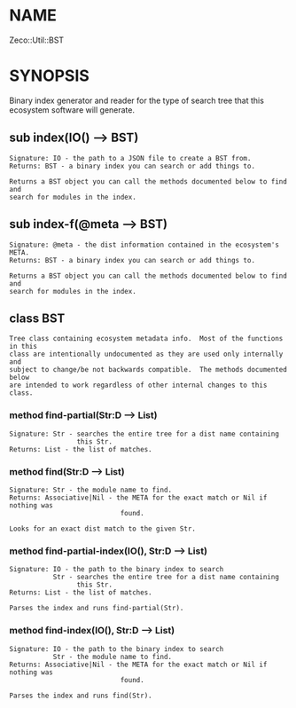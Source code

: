 NAME
====

Zeco::Util::BST

SYNOPSIS
========

Binary index generator and reader for the type of search tree that this ecosystem software will generate.

sub index(IO() --> BST)
-----------------------

    Signature: IO - the path to a JSON file to create a BST from.
    Returns: BST - a binary index you can search or add things to.

    Returns a BST object you can call the methods documented below to find and
    search for modules in the index.

sub index-f(@meta --> BST)
--------------------------

    Signature: @meta - the dist information contained in the ecosystem's META.
    Returns: BST - a binary index you can search or add things to.

    Returns a BST object you can call the methods documented below to find and
    search for modules in the index.

class BST
---------

    Tree class containing ecosystem metadata info.  Most of the functions in this
    class are intentionally undocumented as they are used only internally and 
    subject to change/be not backwards compatible.  The methods documented below
    are intended to work regardless of other internal changes to this class.

### method find-partial(Str:D --> List)

    Signature: Str - searches the entire tree for a dist name containing
                     this Str.
    Returns: List - the list of matches.

### method find(Str:D --> List)

    Signature: Str - the module name to find.
    Returns: Associative|Nil - the META for the exact match or Nil if nothing was
                                found.

    Looks for an exact dist match to the given Str.

### method find-partial-index(IO(), Str:D --> List)

    Signature: IO - the path to the binary index to search
               Str - searches the entire tree for a dist name containing
                     this Str.
    Returns: List - the list of matches.

    Parses the index and runs find-partial(Str).

### method find-index(IO(), Str:D --> List)

    Signature: IO - the path to the binary index to search
               Str - the module name to find.
    Returns: Associative|Nil - the META for the exact match or Nil if nothing was
                                found.

    Parses the index and runs find(Str).

